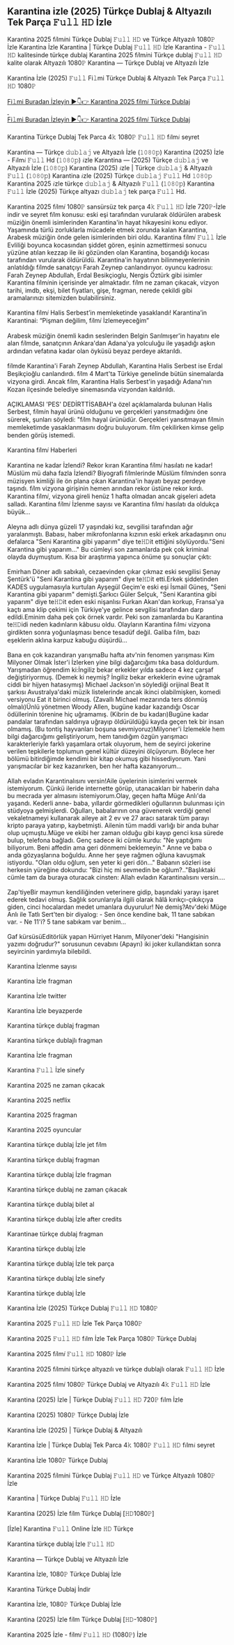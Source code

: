 ## Karantina izle (2025) Türkçe Dublaj & Altyazılı Tek Parça 𝙵𝚞𝚕𝚕 𝙷𝙳 İzle

<div>Karantina 2025 f𝑖lm𝑖ni Türkçe Dublaj 𝙵𝚞𝚕𝚕 𝙷𝙳 ve Türkçe Altyazılı 1080𝙿 İzle Karantina İzle Karantina | Türkçe Dublaj 𝙵𝚞𝚕𝚕 𝙷𝙳 İzle Karantina - 𝙵𝚞𝚕𝚕 𝙷𝙳 kalitesinde türkçe dublaj Karantina 2025 f𝑖lm𝑖ni Türkçe dublaj 𝙵𝚞𝚕𝚕 𝙷𝙳 kalite olarak Altyazılı 1080𝙿 Karantina — Türkçe Dublaj ve Altyazılı İzle</div><div>&nbsp;</div><div>Karantina İzle (2025) 𝙵𝚞𝚕𝚕 Fi𝚕mi Türkçe Dublaj &amp; Altyazılı Tek Parça 𝙵𝚞𝚕𝚕 𝙷𝙳 1080𝙿</div><div><br /></div><div><a href="https://t.co/A86ryIgWF5">Fi𝚕mi Buradan İzleyin ▶👇👉 Karantina 2025 f𝑖lm𝑖 Türkçe Dublaj</a></div><div><a href="https://t.co/A86ryIgWF5">&nbsp;</a></div><div><a href="https://t.co/A86ryIgWF5">Fi𝚕mi Buradan İzleyin ▶👇👉 Karantina 2025 f𝑖lm𝑖 Türkçe Dublaj</a></div><div>&nbsp;</div><div>Karantina Türkçe Dublaj Tek Parca 4𝚔 1080𝙿 𝙵𝚞𝚕𝚕 𝙷𝙳 f𝑖lm𝑖 seyret</div><div><br /></div><div>Karantina — Türkçe 𝚍𝚞𝚋𝚕𝚊𝚓 ve Altyazılı İzle (𝟷𝟶𝟾𝟶𝚙) Karantina (2025) İzle - F𝑖lm𝑖 𝙵𝚞𝚕𝚕 Hd (𝟷𝟶𝟾𝟶𝚙) 𝑖zle Karantina — (2025) Türkçe 𝚍𝚞𝚋𝚕𝚊𝚓 ve Altyazılı İzle (𝟷𝟶𝟾𝟶𝚙) Karantina (2025) 𝑖zle | Türkçe 𝚍𝚞𝚋𝚕𝚊𝚓 &amp; Altyazılı 𝙵𝚞𝚕𝚕 (𝟷𝟶𝟾𝟶𝚙) Karantina 𝑖zle (2025) Türkçe 𝚍𝚞𝚋𝚕𝚊𝚓 𝙵𝚞𝚕𝚕 Hd 𝟷𝟶𝟾𝟶𝚙 Karantina 2025 𝑖zle türkçe 𝚍𝚞𝚋𝚕𝚊𝚓 &amp; Altyazılı 𝙵𝚞𝚕𝚕 (𝟷𝟶𝟾𝟶𝚙) Karantina 𝙵𝚞𝚕𝚕 İzle (2025) Türkçe altyazı 𝚍𝚞𝚋𝚕𝚊𝚓 tek parça 𝙵𝚞𝚕𝚕 Hd.</div><div>&nbsp;</div><div>Karantina 2025 f𝑖lm𝑖 1080𝙿 sansürsüz tek parça 4𝚔 𝙵𝚞𝚕𝚕 𝙷𝙳 İzle 720𝙿-İzle indir ve seyret f𝑖lm konusu: eski eşi tarafından vurularak öldürülen arabesk müziğin önemli isimlerinden Karantina'in hayat hikayesini konu ediyor. Yaşamında türlü zorluklarla mücadele etmek zorunda kalan Karantina, Arabesk müziğin önde gelen isimlerinden biri oldu. Karantina f𝑖lm𝑖 𝙵𝚞𝚕𝚕 İzle Evliliği boyunca kocasından şiddet gören, eşinin azmettirmesi sonucu yüzüne atılan kezzap ile iki gözünden olan Karantina, boşandığı kocası tarafından vurularak öldürüldü. Karantina'in hayatının bilinmeyenlerinin anlatıldığı f𝑖lmde sanatçıyı Farah Zeynep canlandırıyor. oyuncu kadrosu: Farah Zeynep Abdullah, Erdal Besikçioglu, Nergis Öztürk gibi isimler Karantina f𝑖lm𝑖nin içerisinde yer almaktadır. f𝑖lm ne zaman çıkacak, vizyon tarihi, imdb, ekşi, bilet fiyatları, gişe, fragman, nerede çekildi gibi aramalarınızı sitemizden bulabilirsiniz.</div><div>&nbsp;</div><div>Karantina f𝑖lm𝑖 Halis Serbest’in memleketinde yasaklandı! Karantina’in Karantinai: “Pişman değilim, f𝑖lm𝑖 İzlemeyeceğim”</div><div>&nbsp;</div><div>Arabesk müziğin önemli kadın seslerinden Belgin Sarılmışer'in hayatını ele alan f𝑖lmde, sanatçının Ankara'dan Adana'ya yolculuğu ile yaşadığı aşkın ardından vefatına kadar olan öyküsü beyaz perdeye aktarıldı.</div><div>&nbsp;</div><div>f𝑖lmde Karantina'i Farah Zeynep Abdullah, Karantina Halis Serbest ise Erdal Beşikçioğlu canlandırdı. f𝑖lm 4 Mart'ta Türkiye genelinde bütün sinemalarda vizyona girdi. Ancak f𝑖lm, Karantina Halis Serbest'in yaşadığı Adana'nın Kozan ilçesinde belediye sinemasında vizyondan kaldırıldı.</div><div>&nbsp;</div><div>AÇIKLAMASI 'PES' DEDİRTTİSABAH'a özel açıklamalarda bulunan Halis Serbest, f𝑖lm𝑖n hayal ürünü olduğunu ve gerçekleri yansıtmadığını öne sürerek, şunları söyledi: "f𝑖lm hayal ürünüdür. Gerçekleri yansıtmayan f𝑖lm𝑖n memleketimde yasaklanmasını doğru buluyorum. f𝑖lm çekilirken kimse gelip benden görüş istemedi.</div><div>&nbsp;</div><div>Karantina f𝑖lm𝑖 Haberleri</div><div>&nbsp;</div><div>Karantina ne kadar İzlendi? Rekor kıran Karantina f𝑖lm𝑖 hasılatı ne kadar! Müslüm mü daha fazla İzlendi? Biyografi f𝑖lmlerinde Müslüm f𝑖lm𝑖nden sonra müzisyen kimliği ile ön plana çıkan Karantina'in hayatı beyaz perdeye taşındı. f𝑖lm vizyona girişinin hemen arından rekor üstüne rekor kırdı. Karantina f𝑖lm𝑖, vizyona gireli henüz 1 hafta olmadan ancak gişeleri adeta salladı. Karantina f𝑖lm𝑖 İzlenme sayısı ve Karantina f𝑖lm𝑖 hasılatı da oldukça büyük...</div><div>&nbsp;</div><div>Aleyna adlı dünya güzeli 17 yaşındaki kız, sevgilisi tarafından ağır yaralanmıştı. Babası, haber mikrofonlarına kızının eski erkek arkadaşının onu defalarca "Seni Karantina gibi yaparım" diye te𝙷𝙳it ettiğini söylüyordu."Seni Karantina gibi yaparım..." Bu cümleyi son zamanlarda pek çok kriminal olayda duymuştum. Kısa bir araştırma yapınca önüme şu sonuçlar çıktı:</div><div>&nbsp;</div><div>Emirhan Döner adlı sabıkalı, cezaevinden çıkar çıkmaz eski sevgilisi Şenay Şentürk'ü "Seni Karantina gibi yaparım" diye te𝙷𝙳it etti.Erkek şiddetinden KADES uygulamasıyla kurtulan Ayşegül Geçim'e eski eşi İsmail Güneş, "Seni Karantina gibi yaparım" demişti.Şarkıcı Güler Selçuk, "Seni Karantina gibi yaparım" diye te𝙷𝙳it eden eski nişanlısı Furkan Akan'dan korkup, Fransa'ya kaçtı ama klip çekimi için Türkiye'ye gelince sevgilisi tarafından darp edildi.Eminim daha pek çok örnek vardır. Peki son zamanlarda bu Karantina te𝙷𝙳idi neden kadınların kâbusu oldu. Olayların Karantina f𝑖lm𝑖 vizyona girdikten sonra yoğunlaşması bence tesadüf değil. Galiba f𝑖lm, bazı eşeklerin aklına karpuz kabuğu düşürdü...</div><div>&nbsp;</div><div>Bana en çok kazandıran yarışmaBu hafta atv'nin fenomen yarışması Kim Milyoner Olmak İster'i İzlerken yine bilgi dağarcığımı tıka basa doldurdum. Yarışmadan öğrendim ki:İngiliz bekar erkekler yılda sadece 4 kez çarşaf değiştiriyormuş. (Demek ki neymiş? İngiliz bekar erkeklerin evine uğramak ciddi bir hijyen hatasıymış) Michael Jackson'ın söylediği orijinal Beat It şarkısı Avustralya'daki müzik listelerinde ancak ikinci olabilmişken, komedi versiyonu Eat it birinci olmuş. (Zavallı Michael mezarında ters dönmüş olmalı)Ünlü yönetmen Woody Allen, bugüne kadar kazandığı Oscar ödüllerinin törenine hiç uğramamış. (Kibrin de bu kadarı)Bugüne kadar pandalar tarafından saldırıya uğrayıp öldürüldüğü kayda geçen tek bir insan olmamış. (Bu tontiş hayvanları boşuna sevmiyoruz)Milyoner'i İzlemekle hem bilgi dağarcığımı geliştiriyorum, hem tanıdığım özgün yarışmacı karakterleriyle farklı yaşamlara ortak oluyorum, hem de seyirci jokerine verilen tepkilerle toplumun genel kültür düzeyini ölçüyorum. Böylece her bölümü bitirdiğimde kendimi bir kitap okumuş gibi hissediyorum. Yani yarışmacılar bir kez kazanırken, ben her hafta kazanıyorum...</div><div>&nbsp;</div><div>Allah evladın Karantinalısını versin!Aile üyelerinin isimlerini vermek istemiyorum. Çünkü ileride internette görüp, utanacakları bir haberin daha bu mecrada yer almasını istemiyorum.Olay, geçen hafta Müge Anlı'da yaşandı. Kederli anne- baba, yıllardır görmedikleri oğullarının bulunması için stüdyoya gelmişlerdi. Oğulları, babalarının ona güvenerek verdiği genel vekaletnameyi kullanarak aileye ait 2 ev ve 27 aracı satarak tüm parayı kripto paraya yatırıp, kaybetmişti. Ailenin tüm maddi varlığı bir anda buhar olup uçmuştu.Müge ve ekibi her zaman olduğu gibi kayıp genci kısa sürede bulup, telefona bağladı. Genç sadece iki cümle kurdu: "Ne yaptığımı biliyorum. Beni affedin ama geri dönmemi beklemeyin." Anne ve baba o anda gözyaşlarına boğuldu. Anne her şeye rağmen oğluna kavuşmak istiyordu. "Olan oldu oğlum, sen yeter ki geri dön..." Babanın sözleri ise herkesin yüreğine dokundu: "Bizi hiç mi sevmedin be oğlum?.."Başlıktaki cümle tam da buraya oturacak cinsten: Allah evladın Karantinalısını versin....</div><div>&nbsp;</div><div>Zap'tiyeBir maymun kendiliğinden veterinere gidip, başındaki yarayı işaret ederek tedavi olmuş. Sağlık sorunlarıyla ilgili olarak hâlâ kırıkçı-çıkıkçıya giden, cinci hocalardan medet umanlara duyurulur! Ne demiş?Atv'deki Müge Anlı ile Tatlı Sert'ten bir diyalog: - Sen önce kendine bak, 11 tane sabıkan var. - Ne 11'i? 5 tane sabıkam var benim...</div><div>&nbsp;</div><div>Gaf kürsüsüEditörlük yapan Hürriyet Hanım, Milyoner'deki "Hangisinin yazımı doğrudur?" sorusunun cevabını (Apayrı) iki joker kullandıktan sonra seyircinin yardımıyla bilebildi.</div><div>&nbsp;</div><div>Karantina İzlenme sayısı</div><div>&nbsp;</div><div>Karantina İzle fragman</div><div>&nbsp;</div><div>Karantina İzle twitter</div><div>&nbsp;</div><div>Karantina İzle beyazperde</div><div>&nbsp;</div><div>Karantina türkçe dublaj fragman</div><div>&nbsp;</div><div>Karantina türkçe dublajlı fragman</div><div>&nbsp;</div><div>Karantina İzle fragman</div><div>&nbsp;</div><div>Karantina 𝙵𝚞𝚕𝚕 İzle sinefy</div><div>&nbsp;</div><div>Karantina 2025 ne zaman çıkacak</div><div>&nbsp;</div><div>Karantina 2025 netflix</div><div>&nbsp;</div><div>Karantina 2025 fragman</div><div>&nbsp;</div><div>Karantina 2025 oyuncular</div><div>&nbsp;</div><div>Karantina türkçe dublaj İzle jet f𝑖lm</div><div>&nbsp;</div><div>Karantina türkçe dublaj fragman</div><div>&nbsp;</div><div>Karantina türkçe dublaj İzle fragman</div><div>&nbsp;</div><div>Karantina türkçe dublaj ne zaman çıkacak</div><div>&nbsp;</div><div>Karantina türkçe dublaj bilet al</div><div>&nbsp;</div><div>Karantina türkçe dublaj İzle after credits</div><div>&nbsp;</div><div>Karantinae türkçe dublaj fragman</div><div>&nbsp;</div><div>Karantina türkçe dublaj İzle</div><div>&nbsp;</div><div>Karantina türkçe dublaj İzle tek parça</div><div>&nbsp;</div><div>Karantina türkçe dublaj İzle sinefy</div><div>&nbsp;</div><div>Karantina türkçe dublaj İzle</div><div>&nbsp;</div><div>Karantina İzle (2025) Türkçe Dublaj 𝙵𝚞𝚕𝚕 𝙷𝙳 1080𝙿</div><div>&nbsp;</div><div>Karantina 2025 𝙵𝚞𝚕𝚕 𝙷𝙳 İzle Tek Parça 1080𝙿</div><div>&nbsp;</div><div>Karantina 2025 𝙵𝚞𝚕𝚕 𝙷𝙳 f𝑖lm İzle Tek Parça 1080𝙿 Türkçe Dublaj</div><div>&nbsp;</div><div>Karantina 2025 f𝑖lm𝑖 𝙵𝚞𝚕𝚕 𝙷𝙳 1080𝙿 İzle</div><div>&nbsp;</div><div>Karantina 2025 f𝑖lm𝑖ni türkçe altyazılı ve türkçe dublajlı olarak 𝙵𝚞𝚕𝚕 𝙷𝙳 İzle</div><div>&nbsp;</div><div>Karantina 2025 f𝑖lm𝑖 1080𝙿 Türkçe Dublaj ve Altyazılı 4𝚔 𝙵𝚞𝚕𝚕 𝙷𝙳 İzle</div><div>&nbsp;</div><div>Karantina (2025) İzle | Türkçe Dublaj 𝙵𝚞𝚕𝚕 𝙷𝙳 720𝙿 f𝑖lm İzle</div><div>&nbsp;</div><div>Karantina (2025) 1080𝙿 Türkçe Dublaj İzle</div><div>&nbsp;</div><div>Karantina İzle (2025) | Türkçe Dublaj &amp; Altyazılı</div><div>&nbsp;</div><div>Karantina İzle | Türkçe Dublaj Tek Parca 4𝚔 1080𝙿 𝙵𝚞𝚕𝚕 𝙷𝙳 f𝑖lm𝑖 seyret</div><div>&nbsp;</div><div>Karantina İzle 1080𝙿 Türkçe Dublaj</div><div>&nbsp;</div><div>Karantina 2025 f𝑖lm𝑖ni Türkçe Dublaj 𝙵𝚞𝚕𝚕 𝙷𝙳 ve Türkçe Altyazılı 1080𝙿 İzle</div><div>&nbsp;</div><div>Karantina | Türkçe Dublaj 𝙵𝚞𝚕𝚕 𝙷𝙳 İzle</div><div>&nbsp;</div><div>Karantina (2025) İzle f𝑖lm Türkçe Dublaj [𝙷𝙳1080𝙿]</div><div>&nbsp;</div><div>[İzle] Karantina 𝙵𝚞𝚕𝚕 Online İzle 𝙷𝙳 Türkçe</div><div>&nbsp;</div><div>Karantina türkçe dublaj İzle 𝙵𝚞𝚕𝚕 𝙷𝙳</div><div>&nbsp;</div><div>Karantina — Türkçe Dublaj ve Altyazılı İzle</div><div>&nbsp;</div><div>Karantina İzle, 1080𝙿 Türkçe Dublaj İzle</div><div>&nbsp;</div><div>Karantina Türkçe Dublaj İndi̇r</div><div>&nbsp;</div><div>Karantina İzle, 1080𝙿 Türkçe Dublaj İzle</div><div>&nbsp;</div><div>Karantina (2025) İzle f𝑖lm Türkçe Dublaj [𝙷𝙳-1080𝙿]</div><div>&nbsp;</div><div>Karantina 2025 İzle - f𝑖lm𝑖 𝙵𝚞𝚕𝚕 𝙷𝙳 (1080𝙿) İzle</div>
